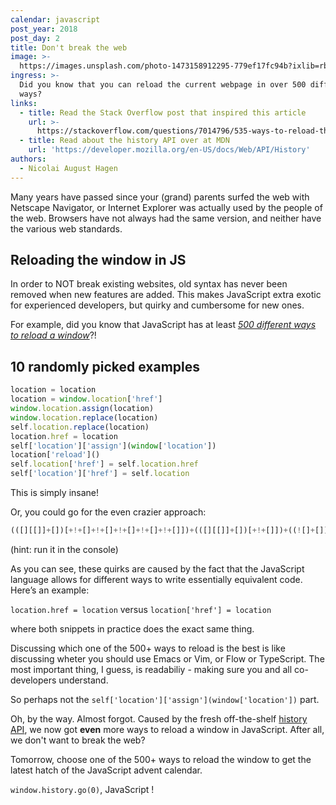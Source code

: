 ```yaml
---
calendar: javascript
post_year: 2018
post_day: 2
title: Don't break the web
image: >-
  https://images.unsplash.com/photo-1473158912295-779ef17fc94b?ixlib=rb-0.3.5&ixid=eyJhcHBfaWQiOjEyMDd9&s=64ba681ba6416d7c5ea43a307a46483c&auto=format&fit=crop&w=2250&q=80
ingress: >-
  Did you know that you can reload the current webpage in over 500 different
  ways?
links:
  - title: Read the Stack Overflow post that inspired this article
    url: >-
      https://stackoverflow.com/questions/7014796/535-ways-to-reload-the-page-with-javascript-what-are-the-consequences
  - title: Read about the history API over at MDN
    url: 'https://developer.mozilla.org/en-US/docs/Web/API/History'
authors:
  - Nicolai August Hagen
---
```

Many years have passed since your (grand) parents surfed the web with Netscape Navigator, or Internet Explorer was actually used by the people of the web.
Browsers have not always had the same version, and neither have the various web standards.

## Reloading the window in JS
In order to NOT break existing websites, old syntax has never been removed when new features are added. This makes JavaScript extra exotic for experienced developers, but quirky and cumbersome for new ones.

For example, did you know that JavaScript has at least [*500 different ways to reload a window*](http://www.phpied.com/files/location-location/location-location.html)?!

## 10 randomly picked examples

```javascript
location = location
location = window.location['href']
window.location.assign(location)
window.location.replace(location)
self.location.replace(location)
location.href = location
self['location']['assign'](window['location'])
location['reload']()
self.location['href'] = self.location.href
self['location']['href'] = self.location
```

This is simply insane!

Or, you could go for the even crazier approach:

```javascript
(([][[]]+[])[+!+[]+!+[]+!+[]+!+[]+!+[]])+(([][[]]+[])[+!+[]])+((![]+[])[+!+[]+!+[]+!+[]])+((![]+[])[+!+[]])+(([][[]]+[])[+!+[]])+((!![]+[])[+!+[]+!+[]+!+[]])
```
(hint: run it in the console)

As you can see, these quirks are caused by the fact that the JavaScript language allows for different ways to write essentially equivalent code.
Here’s an example:

`location.href = location` versus `location['href'] = location`

where both snippets in practice does the exact same thing.

Discussing which one of the 500+ ways to reload is the best is like discussing wheter you should use Emacs or Vim, or Flow or TypeScript.
The most important thing, I guess, is readabiliy - making sure you and all co-developers understand.

So perhaps not the `self['location']['assign'](window['location'])` part.

Oh, by the way. Almost forgot. Caused by the fresh off-the-shelf [history API](https://developer.mozilla.org/en-US/docs/Web/API/History), we now got **even** more ways to reload a window in JavaScript. After all, we don't want to break the web?

Tomorrow, choose one of the 500+ ways to reload the window to get the latest hatch of the JavaScript advent calendar.

`window.history.go(0)`, JavaScript !
